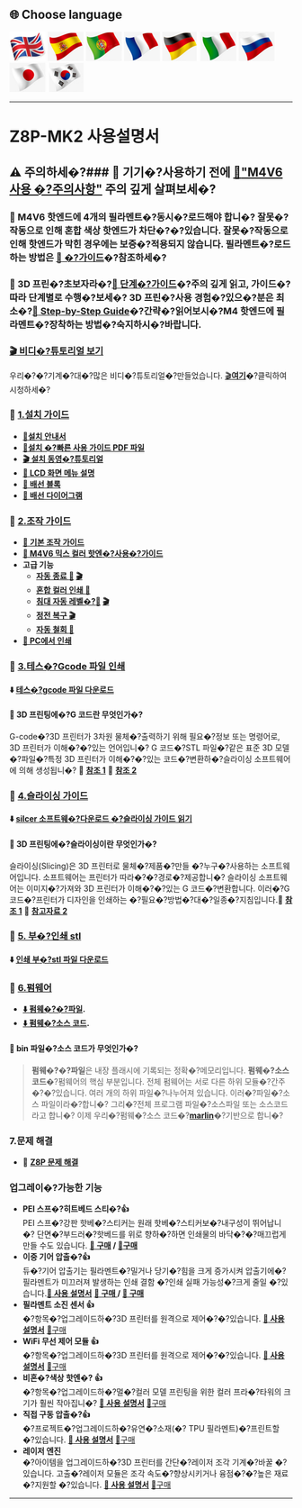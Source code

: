 ## <a id="choose-language">:globe_with_meridians: Choose language </a>
[![](./lanpic/EN.png)](https://github.com/ZONESTAR3D/Z8P/blob/main/Z8P-MK2/readme.md)
[![](./lanpic/ES.png)](https://github.com/ZONESTAR3D/Z8P/blob/main/Z8P-MK2/readme-es.md)
[![](./lanpic/PT.png)](https://github.com/ZONESTAR3D/Z8P/blob/main/Z8P-MK2/readme-pt.md)
[![](./lanpic/FR.png)](https://github.com/ZONESTAR3D/Z8P/blob/main/Z8P-MK2/readme-fr.md)
[![](./lanpic/DE.png)](https://github.com/ZONESTAR3D/Z8P/blob/main/Z8P-MK2/readme-de.md)
[![](./lanpic/IT.png)](https://github.com/ZONESTAR3D/Z8P/blob/main/Z8P-MK2/readme-it.md)
[![](./lanpic/RU.png)](https://github.com/ZONESTAR3D/Z8P/blob/main/Z8P-MK2/readme-ru.md)
[![](./lanpic/JP.png)](https://github.com/ZONESTAR3D/Z8P/blob/main/Z8P-MK2/readme-jp.md)
[![](./lanpic/KR.png)](https://github.com/ZONESTAR3D/Z8P/blob/main/Z8P-MK2/readme-kr.md)
<!-- [![](./lanpic/SA.png)](https://github.com/ZONESTAR3D/Z8P/blob/main/Z8P-MK2/readme-ar.md) -->

------
# Z8P-MK2 사용설명서
## :warning: 주의하세�?### :loudspeaker: 기기�?사용하기 전에 [:book:"M4V6 사용 �?주의사항"](https://github.com/ZONESTAR3D/Upgrade-kit-guide/blob/main/HOTEND/M4/M4_V6/M4V6_Precaution.md) 주의 깊게 살펴보세�?
### :loudspeaker: M4V6 핫엔드에 4개의 필라멘트�?동시�?로드해야 합니�? 잘못�?작동으로 인해 혼합 색상 핫엔드가 차단�?�?있습니다. 잘못�?작동으로 인해 핫엔드가 막힌 경우에는 보증�?적용되지 않습니다. 필라멘트�?로드하는 방법은 [:book: �?가이드](https://github.com/ZONESTAR3D/Z8P/blob/main/Z8P-MK2/2-Operation_Guide/readme.md#load-filments)�?참조하세�?
### :loudspeaker: 3D 프린�?초보자라�?[:book: 단계�?가이드][step_by_step_guide]�?주의 깊게 읽고, 가이드�?따라 단계별로 수행�?보세�? 3D 프린�?사용 경험�?있으�?분은 최소�?[:book: Step-by-Step Guide][step_by_step_guide]�?간략�?읽어보시�?M4 핫엔드에 필라멘트�?장착하는 방법�?숙지하시�?바랍니다.

### [:clapper: 비디�?튜토리얼 보기](https://github.com/ZONESTAR3D/Z8P/blob/main/Z8P-MK2/6-VideoTutorial)
우리�?�?기계�?대�?많은 비디�?튜토리얼�?만들었습니다. [:clapper:**여기**](https://github.com/ZONESTAR3D/Z8P/blob/main/Z8P-MK2/6-VideoTutorial)�?클릭하여 시청하세�?

### :file_folder: [1.설치 가이드][INSTALLATION]
- **[:book:설치 안내서][INSTALLATION]**
- **[:blue_book:설치 �?빠른 사용 가이드 PDF 파일](https://github.com/ZONESTAR3D/Z8P/tree/main/Z8P-MK2/Z8PMK2_Installation_and_quick_use_guide.pdf)**
- **[:clapper: 설치 동영�?튜토리얼](https://youtu.be/-oieO7U0LCc)**
- **[:book: LCD 화면 메뉴 설명][LCD_MENU]**
- **[:book: 배선 블록](https://github.com/ZONESTAR3D/Z8P/tree/main/Z8P-MK2/1-Installation_Guide/Z8PMK2_Wiring_Block.jpg)**
- **[:art: 배선 다이어그램](https://github.com/ZONESTAR3D/Z8P/tree/main/Z8P-MK2/1-Installation_Guide/Z8PM4-MK2_Wiring_Diagram.jpg)**

### :file_folder: [2.조작 가이드][Operation_Guide]
- **[:book: 기본 조작 가이드][Operation_Guide]**
- **[:book: M4V6 믹스 컬러 핫엔�?사용�?가이드][M4V6_Guide]**
- **고급 기능**
   - **[자동 종료 :book:][auto_shutdown] [:clapper:](https://youtu.be/SJLpmJL-tG4)**
   - **[혼합 컬러 인쇄 :book:][mix_color]**
   - **[침대 자동 레벨�?:book:][auto_leveling] [:clapper:](https://youtu.be/Zoyl6PybsUk)**
   - **[정전 복구 :clapper:](https://youtu.be/f-PpasByiiE)**
   - **[자동 철회 :book:][Auto_Retraction]**
- **[:book: PC에서 인쇄][PrintFromPC]**
  
### :file_folder: [3.테스�?Gcode 파일 인쇄][Test_gcode]
#### :arrow_down: [테스�?gcode 파일 다운로드][Test_gcode]
#### :pencil: 3D 프린팅에�?G 코드란 무엇인가�?
G-code�?3D 프린터가 3차원 물체�?출력하기 위해 필요�?정보 또는 명령어로, 3D 프린터가 이해�?�?있는 언어입니�? G 코드�?STL 파일�?같은 표준 3D 모델�?파일�?특정 3D 프린터가 이해�?�?있는 코드�?변환하�?슬라이싱 소프트웨어에 의해 생성됩니�?
:page_with_curl: [**참조 1**](https://beginner3dprinting.com/what-is-g-code-in-3d-printing/) :page_with_curl: [**참조 2**](https://www.reprap.org/wiki/G-코드)


### :file_folder: [4.슬라이싱 가이드][Slicing_Guide_Z8P]
#### :arrow_down: [silcer 소프트웨�?다운로드 �?슬라이싱 가이드 읽기][Slicing_Guide_Z8P]
#### :pencil: 3D 프린팅에�?슬라이싱이란 무엇인가�?
슬라이싱(Slicing)은 3D 프린터로 물체�?제품�?만들 �?누구�?사용하는 소프트웨어입니다. 소프트웨어는 프린터가 따라�?�?경로�?제공합니�? 슬라이싱 소프트웨어는 이미지�?가져와 3D 프린터가 이해�?�?있는 G 코드�?변환합니다. 이러�?G 코드�?프린터가 디자인을 인쇄하는 �?필요�?방법�?대�?일종�?지침입니다.:page_with_curl: [**참조 1**](https://loveandrobots.com/what-is-slicing-in-3d-printing/ ) :page_with_curl: [**참고자료 2**](https://en.wikipedia.org/wiki/Slicer_(3D_printing))


### :file_folder: [5. 부�?인쇄 stl][PrintParts]
#### :arrow_down: [인쇄 부�?stl 파일 다운로드][PrintParts]

### :link: [6.펌웨어](https://github.com/ZONESTAR3D/Firmware/tree/master/Z8/Z8P/Z8PM4Pro-MK2)
- **[:arrow_down: 펌웨�?�?파일](https://github.com/ZONESTAR3D/Firmware/tree/master/Z8/Z8P/Z8PM4Pro-MK2).**
- **[:arrow_down: 펌웨�?소스 코드](https://github.com/ZONESTAR3D/source-code-for-3d-printer).**
#### :pencil: bin 파일�?소스 코드가 무엇인가�?
> **펌웨�?�?파일**은 내장 플래시에 기록되는 정확�?메모리입니다.
> **펌웨�?소스코드**�?펌웨어의 핵심 부분입니다. 전체 펌웨어는 서로 다른 하위 모듈�?간주�?�?있습니다. 여러 개의 하위 파일�?나누어져 있습니다. 이러�?파일�?소스 파일이라�?합니�? 그리�?전체 프로그램 파일�?소스파일 또는 소스코드라고 합니�? 이제 우리�?펌웨�?소스 코드�?[**marlin**](https://www.marlinfw.org)�?기반으로 합니�?

### 7.문제 해결
- :book: [**Z8P 문제 해결**](https://github.com/ZONESTAR3D/Z8P/tree/main/Z8P_FAQ/readme.md)

### 업그레이�?가능한 기능
- **PEI 스프�?히트베드 스티�?:+1:**    
PEI 스프�?강판 핫베�?스티커는 원래 핫베�?스티커보�?내구성이 뛰어납니�? 단면�?부드러�?핫베드를 위로 향하�?하면 인쇄물의 바닥�?�?매끄럽게 만들 수도 있습니다. **[:gift: 구매](http://bit.ly/3GbI9Sr) / [:gift:구매](https://bit.ly/3VkmXOi)**    
- **이중 기어 압출�?:+1:**     
듀�?기어 압출기는 필라멘트�?밀거나 당기�?힘을 크게 증가시켜 압출기에�?필라멘트가 미끄러져 발생하는 인쇄 결함 �?인쇄 실패 가능성�?크게 줄일 �?있습니다.**[:book: 사용 설명서](https://bit.ly/UM_BMG)** **[:gift: 구매 ](https://bit.ly/46Vyd9H) / [:gift: 구매](https://bit.ly/AE_4xBMG)**
- **필라멘트 소진 센서 :+1:**    
�?항목�?업그레이드하�?3D 프린터를 원격으로 제어�?�?있습니다. **[:book: 사용 설명서][guide_FROD]** [:gift:구매](https://www.aliexpress.com/item/4001309957376.html)  
- **WiFi 무선 제어 모듈  :+1:**    
�?항목�?업그레이드하�?3D 프린터를 원격으로 제어�?�?있습니다. **[:book: 사용 설명서][guide_WIFI]** [:gift:구매](https://www.aliexpress.com/item/1005002378551489.html)
- **비혼�?색상 핫엔�? :+1:**    
�?항목�?업그레이드하�?멀�?컬러 모델 프린팅을 위한 컬러 프라�?타워의 크기가 훨씬 작아집니�? **[:book: 사용 설명서][guide_E4]** [:gift:구매](https://www.aliexpress.com/item/1005002951777699.html)
- **직접 구동 압출�?:+1:**    
�?프로젝트�?업그레이드하�?유연�?소재(�? TPU 필라멘트)�?프린트할 �?있습니다. **[:book: 사용 설명서][guide_DDE]** [:gift:구매](https://www.aliexpress.com/item/1005002847644867.html)
- **레이저 엔진**    
�?아이템을 업그레이드하�?3D 프린터를 간단�?레이저 조각 기계�?바꿀 �?있습니다. 고출�?레이저 모듈은 조각 속도�?향상시키거나 융점�?�?높은 재료�?지원할 �?있습니다. **[:book: 사용 설명서][guide_Laser]** [:gift:구매](https://www.aliexpress.com/item/1005004908160260.html)

-----
[step_by_step_guide]: https://github.com/ZONESTAR3D/Z8P/blob/main/Z8P-MK2/step_by_step.md
[INSTALLATION]: https://github.com/ZONESTAR3D/Z8P/tree/main/Z8P-MK2/1-Installation_Guide
[Operation_Guide]: https://github.com/ZONESTAR3D/Z8P/tree/main/Z8P-MK2/2-Operation_Guide
[M4V6_Guide]: https://github.com/ZONESTAR3D/Upgrade-kit-guide/tree/main/HOTEND/M4%20%204-IN-1-OUT%20Mixing%20Color%20Hotend/M4_V6
[Test_gcode]: https://github.com/ZONESTAR3D/Z8P/tree/main/Z8P-MK2/3-TestGcode
[Slicing_Guide_Z8P]: https://github.com/ZONESTAR3D/Z8P/tree/main/Z8P-MK2/4-SlicingGuide
[PrintParts]: https://github.com/ZONESTAR3D/Z8P/tree/main/Z8P-MK2/5-PrintParts/
[LCD_MENU]: https://github.com/ZONESTAR3D/Z8P/tree/main/Z8P-MK2/2-Operation_Guide/DWIN_LCD_screen_Menu_Description
[mix_color]: https://github.com/ZONESTAR3D/Document-and-User-Guide/tree/master/Mixing_Color
[auto_leveling]: https://github.com/ZONESTAR3D/Z8P/tree/main/Z8P-MK2/2-Operation_Guide/Bed_Auto_Leveling
[auto_shutdown]: https://github.com/ZONESTAR3D/Z8P/tree/main/Z8P-MK2/2-Operation_Guide/Auto_Shut_Down
[Auto_Retraction]: https://github.com/ZONESTAR3D/Z8P/tree/main/Z8P-MK2/2-Operation_Guide/Auto_Retraction
[PrintFromPC]: https://github.com/ZONESTAR3D/Z8P/tree/main/Z8P-MK2/2-Operation_Guide/PrintFromPC
[guide_FROD]: https://github.com/ZONESTAR3D/Upgrade-kit-guide/tree/main/FROD
[guide_WIFI]: https://github.com/ZONESTAR3D/Upgrade-kit-guide/tree/main/FROD
[guide_E4]: https://github.com/ZONESTAR3D/Upgrade-kit-guide/tree/main/HOTEND/E4%204-IN-1-OUT%20Non-Mixing%20Color%20Hotend
[guide_DDE]: https://github.com/ZONESTAR3D/Upgrade-kit-guide/tree/main/Direct_Drive_Extrruder
[guide_Laser]: https://github.com/ZONESTAR3D/Upgrade-kit-guide/tree/main/Laser_Engraving
